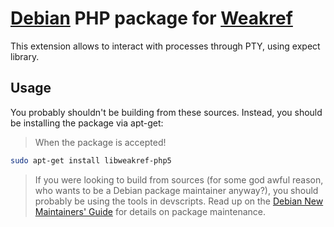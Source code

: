 # [Debian](http://www.debian.org) PHP package for [Weakref](http://pecl.php.net/package/Weakref)
This extension allows to interact with processes through PTY, using expect library.

## Usage
You probably shouldn't be building from these sources. Instead, you should be installing the package via apt-get:
> When the package is accepted!
~~~ sh
sudo apt-get install libweakref-php5
~~~

> If you were looking to build from sources (for some god awful reason, who wants to be a Debian package maintainer anyway?), you should probably be using the tools in devscripts. Read up on the [Debian New Maintainers' Guide](http://www.debian.org/doc/manuals/maint-guide/) for details on package maintenance.
